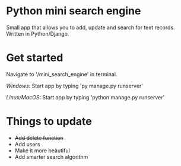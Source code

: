 
# Python mini search engine

Small app that allows you to add, update and search for text records. Written in Python/Django.

# Get started
Navigate to '/mini_search_engine' in terminal.

*Windows:* Start app by typing 'py manage.py runserver'

*Linux/MacOS:* Start app by typing 'python manage.py runserver'

# Things to update

- ~~Add delete function~~
- Add users
- Make it more beautiful
- Add smarter search algorithm
